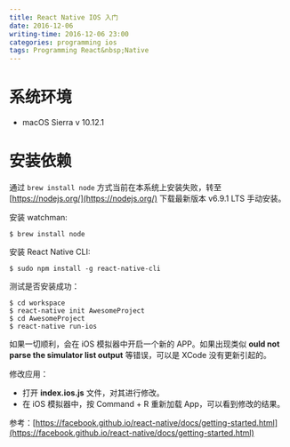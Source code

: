 ```yaml
---
title: React Native IOS 入门
date: 2016-12-06
writing-time: 2016-12-06 23:00
categories: programming ios
tags: Programming React&nbsp;Native
---
```


# 系统环境

+ macOS Sierra v 10.12.1

# 安装依赖

通过 `brew install node` 方式当前在本系统上安装失败，转至 [https://nodejs.org/](https://nodejs.org/) 下载最新版本 v6.9.1 LTS 手动安装。

安装 watchman:

```
$ brew install node
```

安装 React Native CLI:

```
$ sudo npm install -g react-native-cli
```

测试是否安装成功：

```
$ cd workspace
$ react-native init AwesomeProject
$ cd AwesomeProject
$ react-native run-ios
```

如果一切顺利，会在 iOS 模拟器中开启一个新的 APP。如果出现类似 **ould not parse the simulator list output** 等错误，可以是 XCode 没有更新引起的。

修改应用：

+ 打开 **index.ios.js** 文件，对其进行修改。
+ 在 iOS 模拟器中，按 Command + R 重新加载 App，可以看到修改的结果。

参考：[https://facebook.github.io/react-native/docs/getting-started.html](https://facebook.github.io/react-native/docs/getting-started.html)
